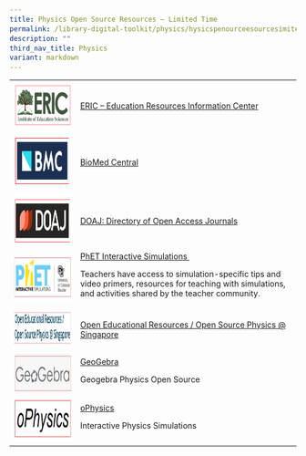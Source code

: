 ```yaml
---
title: Physics Open Source Resources – Limited Time
permalink: /library-digital-toolkit/physics/hysicspenourceesourcesimitedime/
description: ""
third_nav_title: Physics
variant: markdown
---
```

<table>
<tbody>
<tr>
<td><a rel="noopener noreferrer" target="_blank" href="https://eric.ed.gov/"><img height="83" width="200" alt="" src="/images/Library%20Digital%20Toolkit/ERIC-300x125.png" class="alignnone wp-image-19036"></a></td>
<td><a rel="noopener noreferrer" target="_blank" href="https://eric.ed.gov/">ERIC – Education Resources Information Center</a></td>
</tr>
<tr>
<td><a rel="noopener noreferrer" target="_blank" href="https://www.biomedcentral.com/"><img height="98" width="196" src="/images/Library%20Digital%20Toolkit/BMC.png"></a></td>
<td><a rel="noopener noreferrer" target="_blank" href="https://www.biomedcentral.com/">BioMed Central</a></td>
</tr>
<tr>
<td><a rel="noopener noreferrer" target="_blank" href="https://doaj.org/"><img height="92" width="200" src="/images/Library%20Digital%20Toolkit/DOAJ.png"></a></td>
<td><a rel="noopener noreferrer" target="_blank" href="https://doaj.org/">DOAJ: Directory of Open Access Journals</a></td>
</tr>
<tr>
<td><a rel="noopener" target="_blank" href="https://phet.colorado.edu/"><img height="79" width="200" alt="" src="/images/Library%20Digital%20Toolkit/PHET.jpg"></a></td>
<td><a rel="noopener" target="_blank" href="https://phet.colorado.edu/">PhET Interactive Simulations&nbsp;</a>
<p>Teachers have access to simulation-specific tips and video primers, resources for teaching with simulations, and activities shared by the teacher community.</p>
</td>
</tr>
<tr>
<td><a rel="noopener" target="_blank" href="https://iwant2study.org/ospsg/index.php/interactive-resources/physics"><img height="70" width="337" alt="" src="/images/Library%20Digital%20Toolkit/open-education.jpg"></a></td>
<td><a rel="noopener" target="_blank" href="https://iwant2study.org/ospsg/index.php/interactive-resources/physics">Open Educational Resources / Open Source Physics @ Singapore</a></td>
</tr>
<tr>
<td><a rel="noopener" target="_blank" href="https://www.geogebra.org/search/physics"><img height="70" width="200" src="/images/Library%20Digital%20Toolkit/gegebra.jpg"></a></td>
<td><a rel="noopener" target="_blank" href="https://www.geogebra.org/search/physics">GeoGebra</a>
<p>Geogebra Physics Open Source</p>
</td>
</tr>
<tr>
<td><a rel="noopener" target="_blank" href="https://ophysics.com/index.html"><img height="77" width="200" alt="" src="/images/Library%20Digital%20Toolkit/ophysics.jpg"></a></td>
<td><a rel="noopener" target="_blank" href="https://ophysics.com/index.html">oPhysics</a>
<p>Interactive Physics Simulations</p>
</td>
</tr>
</tbody>
</table>
<p>&nbsp;</p>